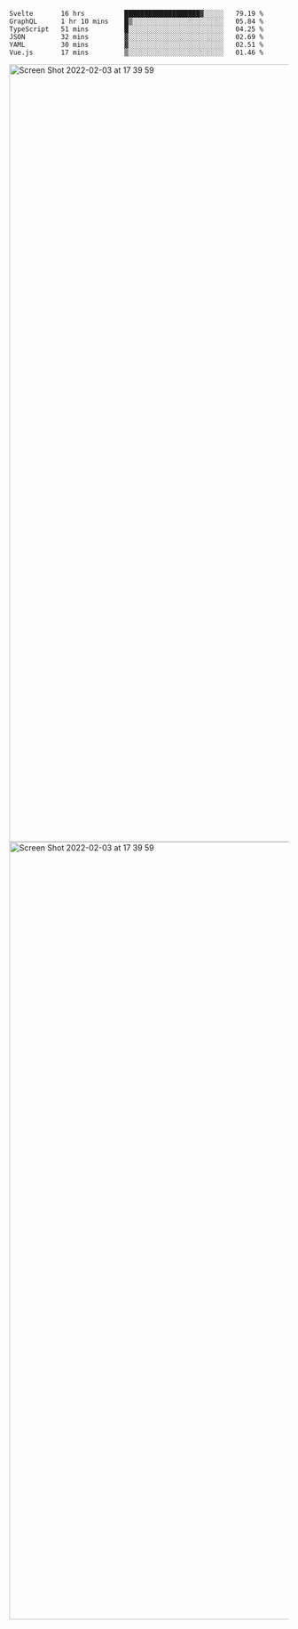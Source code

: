 <!--START_SECTION:waka-->

```text
Svelte       16 hrs          ███████████████████▓░░░░░   79.19 %
GraphQL      1 hr 10 mins    █▒░░░░░░░░░░░░░░░░░░░░░░░   05.84 %
TypeScript   51 mins         █░░░░░░░░░░░░░░░░░░░░░░░░   04.25 %
JSON         32 mins         ▓░░░░░░░░░░░░░░░░░░░░░░░░   02.69 %
YAML         30 mins         ▓░░░░░░░░░░░░░░░░░░░░░░░░   02.51 %
Vue.js       17 mins         ▒░░░░░░░░░░░░░░░░░░░░░░░░   01.46 %
```

<!--END_SECTION:waka-->

<img width="1400" alt="Screen Shot 2022-02-03 at 17 39 59" src="https://user-images.githubusercontent.com/45716542/152387304-f2b60485-53a6-4f4b-a818-5cefb1b0c0ae.png">
<img width="1400" alt="Screen Shot 2022-02-03 at 17 39 59" src="https://user-images.githubusercontent.com/45716542/152387273-ea5cdf21-2a45-44da-8bef-00c1763b1d42.png">

